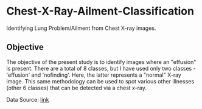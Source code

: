 # Chest-X-Ray-Ailment-Classification
Identifying Lung Problem/Ailment from Chest X-ray images.

## Objective
The objective of the present study is to identify images where an "effusion" is present. There are a total of 8 classes, but I have used only two classes - 'effusion' and 'nofinding'. Here, the latter represents a "normal" X-ray image.
This same methodology can be used to spot various other illnesses (other 6 classes) that can be detected via a chest x-ray.

Data Source: [link](https://www.kaggle.com/datasets/nih-chest-xrays/data)
